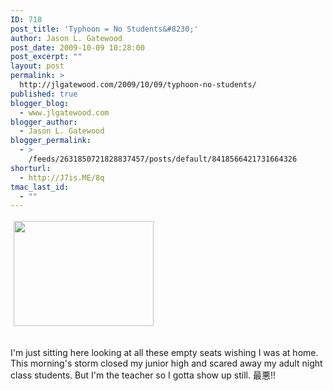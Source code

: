 ```yaml
---
ID: 718
post_title: 'Typhoon = No Students&#8230;'
author: Jason L. Gatewood
post_date: 2009-10-09 10:28:00
post_excerpt: ""
layout: post
permalink: >
  http://jlgatewood.com/2009/10/09/typhoon-no-students/
published: true
blogger_blog:
  - www.jlgatewood.com
blogger_author:
  - Jason L. Gatewood
blogger_permalink:
  - >
    /feeds/2631850721828837457/posts/default/8418566421731664326
shorturl:
  - http://J7is.ME/8q
tmac_last_id:
  - ""
---
```

<p><a href="http://4.bp.blogspot.com/_ak7utSL2qJE/Ss4TGppBGQI/AAAAAAAAAbw/H2tfKHqUEH0/s1600-h/Uploaded+-+10%5C8%5C09-789826.jpg"><img id="BLOGGER_PHOTO_ID_5390266808987097346" class="alignleft" style="margin-right: 5px; margin-left: 5px; margin-top: 3px; margin-bottom: 3px;" src="http://www.jlgatewood.com/wp-content/uploads/2011/03/Uploaded+-+10%5C8%5C09-789826.jpg" border="0" alt="" width="224" height="168" /></a></p><br />I'm just sitting here looking at all these empty seats wishing I was at home. This morning's storm closed my junior high and scared away my adult night class students.  But I'm the teacher so I gotta show up still. 最悪!!